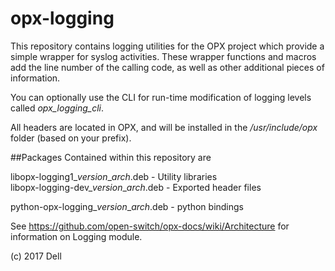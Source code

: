 # opx-logging
This repository contains logging utilities for the OPX project which provide a simple wrapper for syslog activities. These wrapper functions and macros add the line number of the calling code, as well as other additional pieces of information.

You can optionally use the CLI for run-time modification of logging levels called _opx_logging_cli_.

All headers are located in OPX, and will be installed in the _*/usr/include/opx*_ folder (based on your prefix).

##Packages
Contained within this repository are  

libopx-logging1\_*version*\_*arch*.deb      - Utility libraries  
libopx-logging-dev\_*version*\_*arch*.deb   - Exported header files

python-opx-logging\_*version*\_*arch*.deb   - python bindings 


See https://github.com/open-switch/opx-docs/wiki/Architecture for information on Logging module.

(c) 2017 Dell
